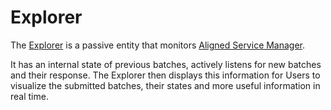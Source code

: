 # Explorer

The [Explorer](https://explorer.alignedlayer.com) is a passive entity that monitors [Aligned Service Manager](./3_service_manager_contract.md).

It has an internal state of previous batches, actively listens for new batches and their response. The Explorer then displays this information for Users to visualize the submitted batches, their states and more useful information in real time.
